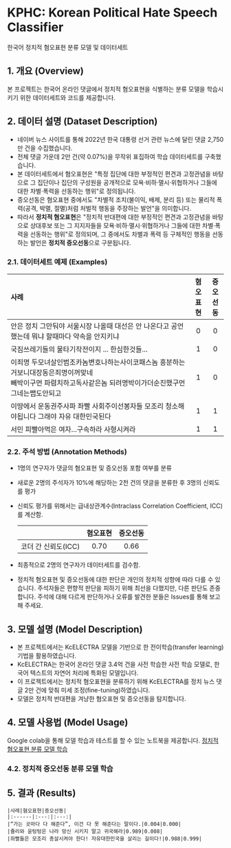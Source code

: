 # KPHC: Korean Political Hate Speech Classifier
한국어 정치적 혐오표현 분류 모델 및 데이터세트

## 1. 개요 (Overview)
본 프로젝트는 한국어 온라인 댓글에서 정치적 혐오표현을 식별하는 분류 모델을 학습시키기 위한 데이터세트와 코드를 제공합니다. 

## 2. 데이터 설명 (Dataset Description)
* 네이버 뉴스 사이트를 통해 2022년 한국 대통령 선거 관련 뉴스에 달린 댓글 2,750만 건을 수집했습니다.
* 전체 댓글 가운데 2만 건(약 0.07%)을 무작위 표집하여 학습 데이터세트를 구축했습니다.
* 본 데이터세트에서 혐오표현은 "특정 집단에 대한 부정적인 편견과 고정관념을 바탕으로 그 집단이나 집단의 구성원을 공개적으로 모욕·비하·멸시·위협하거나 그들에 대한 차별·폭력을 선동하는 행위"로 정의됩니다.
* 증오선동은 혐오표현 중에서도 "차별적 조치(불이익, 배제, 분리 등) 또는 물리적 폭력(공격, 박멸, 절멸)처럼 처벌적 행동을 주장하는 발언"을 의미합니다.
* 따라서 **정치적 혐오표현**은 "정치적 반대편에 대한 부정적인 편견과 고정관념을 바탕으로 상대후보 또는 그 지지자들을 모욕·비하·멸시·위협하거나 그들에 대한 차별·폭력을 선동하는 행위"로 정의되며, 그 중에서도 차별과 폭력 등 구체적인 행동을 선동하는 발언은 **정치적 증오선동**으로 구분됩니다.
  
### 2.1. 데이터세트 예제 (Examples)
  |사례|혐오 <br> 표현|증오 <br> 선동|
  |:---|:---:|:---:|
  |안은 정치 그만둬야 서울시장  나올때  대선은  안 나온다고  공언  했는데  뭐냐 할때마다 약속을 안지키냐|0|0|
  |국짐쓰레기들의  물타기작전이지 ... 한심한것들...|1|0|
  |이죄명 두모녀살인범조카놈변호나하는사이코패스놈 흥분하는거보니대장동은죄명이꺼맞네 <br> 빼박이구먼 파렴치하고독사같은놈 되려명박이가더순진했구먼 그네는쨉도안되고|1|0|
  |이땅에서 운동권주사파 좌빨 사회주이선봉자들 모조리 청소해야됩니다 그래야 자유  대한민국된다|1|1|
  |서민 피빨아먹은 여자...구속하라 사형시켜라|1|1|
    
### 2.2. 주석 방법 (Annotation Methods)
* 1명의 연구자가 댓글의 혐오표현 및 증오선동 포함 여부를 분류
* 새로운 2명의 주석자가 10%에 해당하는 2천 건의 댓글을 분류한 후 3명의 신뢰도를 평가
* 신뢰도 평가를 위해서는 급내상관계수(Intraclass Correlation Coefficient, ICC)를 계산함.
  
  ||혐오표현|증오선동|
  |:------:|:---:|:---:|
  |코더 간 신뢰도(ICC)|0.70|0.66|
* 최종적으로 2명의 연구자가 데이터세트를 검수함.
* 정치적 혐오표현 및 증오선동에 대한 판단은 개인의 정치적 성향에 따라 다를 수 있습니다. 주석자들은 편향적 판단을 피하기 위해 최선을 다했지만, 다른 판단도 존중합니다. 주석에 대해 다르게 판단하거나 오류를 발견한 분들은 Issues를 통해 보고해 주세요.
  
## 3. 모델 설명 (Model Description)
* 본 프로젝트에서는 KcELECTRA 모델을 기반으로 한 전이학습(transfer learning) 기법을 활용하였습니다.
* KcELECTRA는 한국어 온라인 댓글 3.4억 건을 사전 학습한 사전 학습 모델로, 한국어 텍스트의 자연어 처리에 특화된 모델입니다.
* 이 프로젝트에서는 정치적 혐오표현을 분류하기 위해 KcELECTRA를 정치 뉴스 댓글 2만 건에 맞춰 미세 조정(fine-tuning)하였습니다.
* 모델은 정치적 반대편을 겨냥한 혐오표현 및 증오선동을 탐지합니다.

## 4. 모델 사용법 (Model Usage)
Google colab을 통해 모델 학습과 테스트를 할 수 있는 노트북을 제공합니다.
[정치적 혐오표현 분류 모델 학습](https://colab.research.google.com/github/HyosunRyu/KPHC/blob/main/KPHC.ipynb)

### 4.2. 정치적 증오선동 분류 모델 학습

## 5. 결과 (Results)
    |사례|혐오표현|증오선동|
    |:------|:---:|:---:|
    |“가는 곳마다 다 해준다”, 이건 다 못 해준다는 말이다.|0.004|0.000|
    |쥴리와 윤텅텅은 나라 망신 시키지 말고 귀국해라|0.989|0.008|
    |좌빨들은 모조리 총살시켜야 한다! 자유대한민국을 살리는 길이다!|0.988|0.999|

